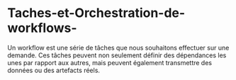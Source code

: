 # Taches-et-Orchestration-de-workflows-
Un workflow est une série de tâches que nous souhaitons effectuer sur une demande. Ces tâches peuvent non seulement définir des dépendances les unes par rapport aux autres, mais peuvent également transmettre des données ou des artefacts réels.
